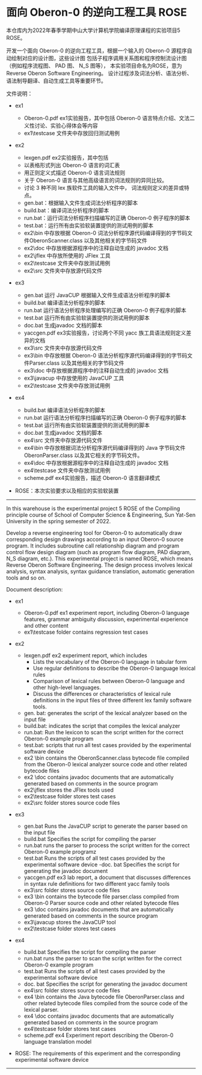 # 面向 Oberon-0 的逆向工程工具  ROSE

本仓库内为2022年春季学期中山大学计算机学院编译原理课程的实验项目5 ROSE。

开发一个面向 Oberon-0 的逆向工程工具，根据一个输入的 Oberon-0 源程序自动绘制对应的设计图，这些设计图
包括子程序调用关系图和程序控制流设计图（例如程序流程图、 PAD 图、 N_S 图等）， 本实验项目命名为ROSE，意为 Reverse Oberon Software Engineering。  设计过程涉及词法分析、语法分析、语法制导翻译、自动生成工具等重要环节。    

文件说明：

- ex1
  - Oberon-0.pdf  ex1实验报告，其中包括 Oberon-0 语言特点介绍、文法二义性讨论、实验心得体会等内容  
  - ex1\testcase 文件夹中存放回归测试用例
- ex2
  -  lexgen.pdf  ex2实验报告，其中包括
    - 以表格形式列出 Oberon-0 语言的词汇表
    - 用正则定义式描述 Oberon-0 语言词法规则
    - 关于 Oberon-0 语言与其他高级语言的词法规则的异同比较。
    - 讨论 3 种不同 lex 族软件工具的输入文件中， 词法规则定义的差异或特点。  
  - gen.bat：根据输入文件生成词法分析程序的脚本 
  - build.bat：编译词法分析程序的脚本 
  - run.bat：运行词法分析程序扫描编写的正确 Oberon-0 例子程序的脚本
  - test.bat：运行所有由实验软装置提供的测试用例的脚本 
  - ex2\bin 中存放根据 Oberon-0 词法分析程序源代码编译得到的字节码文件OberonScanner.class 以及其他相关的字节码文件
  - ex2\doc 中存放根据源程序中的注释自动生成的 javadoc 文档
  - ex2\jflex 中存放所使用的 JFlex 工具  
  - ex2\testcase 文件夹中存放测试用例
  - ex2\src 文件夹中存放源代码文件

- ex3
  - gen.bat 运行 JavaCUP 根据输入文件生成语法分析程序的脚本 
  - build.bat 编译语法分析程序的脚本 
  - run.bat 运行语法分析程序处理编写的正确 Oberon-0 例子程序的脚本
  - test.bat 运行所有由实验软装置提供的测试用例的脚本 
  - doc.bat 生成javadoc 文档的脚本
  - yaccgen.pdf ex3实验报告，讨论两个不同 yacc 族工具语法规则定义差异的文档  
  - ex3\src 文件夹中存放源代码文件
  - ex3\bin 中存放根据 Oberon-0 语法分析程序源代码编译得到的字节码文件Parser.class 以及其他相关的字节码文件
  - ex3\doc 中存放根据源程序中的注释自动生成的 javadoc 文档
  - ex3\javacup 中存放使用的 JavaCUP 工具
  - ex2\testcase 文件夹中存放测试用例
- ex4
  - build.bat 编译语法分析程序的脚本
  - run.bat 运行语法分析程序扫描编写的正确 Oberon-0 例子程序的脚本
  - test.bat 运行所有由实验软装置提供的测试用例的脚本 
  - doc.bat 生成javadoc 文档的脚本
  - ex4\src 文件夹中存放源代码文件
  - ex4\bin 中存放根据词法分析程序源代码编译得到的 Java 字节码文件OberonParser.class 以及其它相关的字节码文件。  
  - ex4\doc 中存放根据源程序中的注释自动生成的 javadoc 文档
  - ex4\testcase 文件夹中存放测试用例
  - scheme.pdf ex4实验报告，描述 Oberon-0 语言翻译模式 
-   ROSE：本次实验要求以及相应的实验软装置

---

In this warehouse is the experimental project 5 ROSE of the Compiling principle course of School of Computer Science & Engineering, Sun Yat-Sen University in the spring semester of 2022.

Develop a reverse engineering tool for Oberon-0 to automatically draw corresponding design drawings according to an input Oberon-0 source program. It includes subroutine call relationship diagram and program control flow design diagram (such as program flow diagram, PAD diagram, N_S diagram, etc.). This experimental project is named ROSE, which means Reverse Oberon Software Engineering. The design process involves lexical analysis, syntax analysis, syntax guidance translation, automatic generation tools and so on.

Document description:

- ex1
  - Oberon-0.pdf  ex1 experiment report, including Oberon-0 language features, grammar ambiguity discussion, experimental experience and other content
  - ex1\testcase folder contains regression test cases
- ex2
  - lexgen.pdf  ex2 experiment report, which includes
    - Lists the vocabulary of the Oberon-0 language in tabular form
    - Use regular definitions to describe the Oberon-0 language lexical rules
    - Comparison of lexical rules between Oberon-0 language and other high-level languages.
    - Discuss the differences or characteristics of lexical rule definitions in the input files of three different lex family software tools.
  - gen. bat: generates the script of the lexical analyzer based on the input file
  - build.bat: indicates the script that compiles the lexical analyzer
  - run.bat: Run the lexicon to scan the script written for the correct Oberon-0 example program
  - test.bat: scripts that run all test cases provided by the experimental software device
  - ex2 \bin contains the OberonScanner.class bytecode file compiled from the Oberon-0 lexical analyzer source code and other related bytecode files
  - ex2 \doc contains javadoc documents that are automatically generated based on comments in the source program
  - ex2\jflex stores the JFlex tools used
  - ex2\testcase folder stores test cases
  - ex2\src folder stores source code files

- ex3
  - gen.bat Runs the JavaCUP script to generate the parser based on the input file
  - build.bat Specifies the script for compiling the parser
  - run.bat runs the parser to process the script written for the correct Oberon-0 example programz	
  - test.bat Runs the scripts of all test cases provided by the experimental software device
  -doc. bat Specifies the script for generating the javadoc document
  - yaccgen.pdf  ex3 lab report, a document that discusses differences in syntax rule definitions for two different yacc family tools
  - ex3\src folder stores source code files
  - ex3 \bin contains the bytecode file parser.class compiled from Oberon-0 Parser source code and other related bytecode files
  - ex3 \doc contains javadoc documents that are automatically generated based on comments in the source program
  - ex3\javacup stores the JavaCUP tool
  - ex2\testcase folder stores test cases
- ex4
  - build.bat Specifies the script for compiling the parser
  - run.bat runs the parser to scan the script written for the correct Oberon-0 example program
  - test.bat Runs the scripts of all test cases provided by the experimental software device
  - doc. bat Specifies the script for generating the javadoc document
  - ex4\src folder stores source code files
  - ex4 \bin contains the Java bytecode file OberonParser.class and other related bytecode files compiled from the source code of the lexical parser.
  - ex4 \doc contains javadoc documents that are automatically generated based on comments in the source program
  - ex4\testcase folder stores test cases
  - scheme.pdf  ex4 Experiment report describing the Oberon-0 language translation model
- ROSE: The requirements of this experiment and the corresponding experimental software device

---